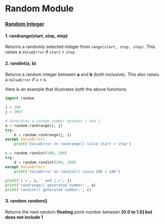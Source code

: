 # Random Module

### [Random Integer](https://www.askpython.com/python-modules/python-random-module-generate-random-numbers-sequences)

#### 1. randrange\(start, stop, step\)

Returns a randomly selected integer from `range(start, stop, step)`. This raises a `ValueError` if `start` &gt; `stop`.

#### 2. randint\(a, b\)

Returns a random integer between **a** and **b** \(both inclusive\). This also raises a `ValueError` if `a` &gt; `b`.

Here is an example that illustrates both the above functions.

```python
import random
 
i = 100
j = 20e7
 
# Generates a random number between i and j
a = random.randrange(i, j)
try:
    b = random.randrange(j, i)
except ValueError:
    print('ValueError on randrange() since start > stop')
 
c = random.randint(100, 200)
try:
    d = random.randint(200, 100)
except ValueError:
    print('ValueError on randint() since 200 > 100')
 
print('i =', i, ' and j =', j)
print('randrange() generated number:', a)
print('randint() generated number:', c)
```

#### 3. random.**random**\(\) 

Returns the next random **floating** point number between **\[0.0 to 1.0\] but does not include 1**








